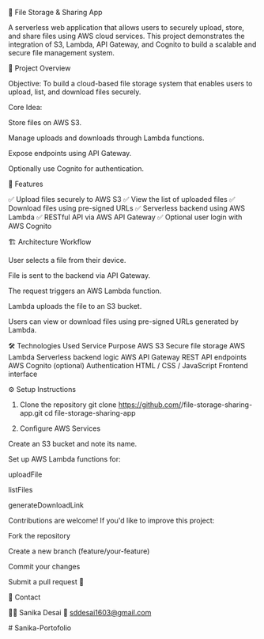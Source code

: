 📂 File Storage & Sharing App

A serverless web application that allows users to securely upload, store, and share files using AWS cloud services.
This project demonstrates the integration of S3, Lambda, API Gateway, and Cognito to build a scalable and secure file management system.

🚀 Project Overview

Objective:
To build a cloud-based file storage system that enables users to upload, list, and download files securely.

Core Idea:

Store files on AWS S3.

Manage uploads and downloads through Lambda functions.

Expose endpoints using API Gateway.

Optionally use Cognito for authentication.

🧠 Features

✅ Upload files securely to AWS S3
✅ View the list of uploaded files
✅ Download files using pre-signed URLs
✅ Serverless backend using AWS Lambda
✅ RESTful API via AWS API Gateway
✅ Optional user login with AWS Cognito

🏗 Architecture Workflow

User selects a file from their device.

File is sent to the backend via API Gateway.

The request triggers an AWS Lambda function.

Lambda uploads the file to an S3 bucket.

Users can view or download files using pre-signed URLs generated by Lambda.

🛠 Technologies Used
Service	Purpose
AWS S3	Secure file storage
AWS Lambda	Serverless backend logic
AWS API Gateway	REST API endpoints
AWS Cognito (optional)	Authentication
HTML / CSS / JavaScript	Frontend interface

⚙ Setup Instructions
1. Clone the repository
git clone https://github.com/<your-username>/file-storage-sharing-app.git
cd file-storage-sharing-app

2. Configure AWS Services

Create an S3 bucket and note its name.

Set up AWS Lambda functions for:

uploadFile

listFiles

generateDownloadLink

Contributions are welcome!
If you'd like to improve this project:

Fork the repository

Create a new branch (feature/your-feature)

Commit your changes

Submit a pull request 🚀

📩 Contact

👩‍💻 Sanika Desai
📧 sddesai1603@gmail.com

#   S a n i k a - P o r t o f o l i o  
 